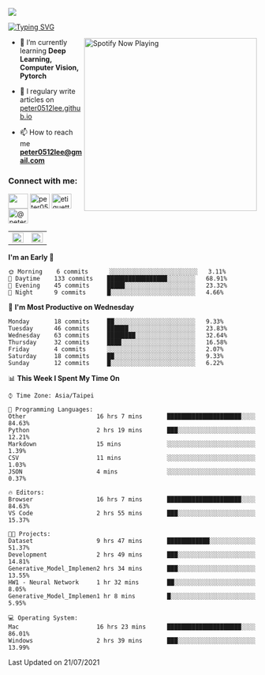 ![](https://komarev.com/ghpvc/?username=peter0512lee&color=ff69b4)

[![Typing SVG](https://readme-typing-svg.herokuapp.com?color=F742BA&size=22&lines=Hi!+I'm+JYL)](https://git.io/typing-svg)

[<img src="https://spotify-now-playing.peter0512lee.vercel.app/api/spotify-playing" alt="Spotify Now Playing" width="350" align="right" />](https://open.spotify.com/user/21iyoswqgnkoe7peuesmqnhgy)

- 🌱 I’m currently learning **Deep Learning, Computer Vision, Pytorch**

- 📝 I regulary write articles on [peter0512lee.github.io](https://peter0512lee.github.io/)

- 📫 How to reach me **peter0512lee@gmail.com**

<h3 align="left">Connect with me:</h3>
<p align="left">
<a href="https://linkedin.com/in/jie-ying-li-b43a1416b" target="blank"><img align="center" src="https://raw.githubusercontent.com/rahuldkjain/github-profile-readme-generator/master/src/images/icons/Social/linked-in-alt.svg" height="30" width="40" /></a>
<a href="https://fb.com/peter0512lee" target="blank"><img align="center" src="https://raw.githubusercontent.com/rahuldkjain/github-profile-readme-generator/master/src/images/icons/Social/facebook.svg" alt="peter0512lee" height="30" width="40" /></a>
<a href="https://instagram.com/etiquette_ying" target="blank"><img align="center" src="https://raw.githubusercontent.com/rahuldkjain/github-profile-readme-generator/master/src/images/icons/Social/instagram.svg" alt="etiquette_ying" height="30" width="40" /></a>
<a href="https://medium.com/@peter0512lee" target="blank"><img align="center" src="https://raw.githubusercontent.com/rahuldkjain/github-profile-readme-generator/master/src/images/icons/Social/medium.svg" alt="@peter0512lee" height="30" width="40" /></a>
</p>

<table><tr><td valign="top" width="50%">

<img src="https://github-readme-stats.vercel.app/api?username=peter0512lee&hide_border=true&show_icons=true&locale=en" align="left" style="width: 100%" />

</td><td valign="top" width="50%">

<img src="https://github-readme-stats.vercel.app/api/top-langs?username=peter0512lee&hide_border=true&show_icons=true&locale=en&layout=compact" align="left" style="width: 100%" />

</td></tr></table>  

<!--START_SECTION:waka-->
**I'm an Early 🐤** 

```text
🌞 Morning    6 commits      ░░░░░░░░░░░░░░░░░░░░░░░░░   3.11% 
🌆 Daytime    133 commits    █████████████████░░░░░░░░   68.91% 
🌃 Evening    45 commits     █████░░░░░░░░░░░░░░░░░░░░   23.32% 
🌙 Night      9 commits      █░░░░░░░░░░░░░░░░░░░░░░░░   4.66%

```
📅 **I'm Most Productive on Wednesday** 

```text
Monday       18 commits     ██░░░░░░░░░░░░░░░░░░░░░░░   9.33% 
Tuesday      46 commits     ██████░░░░░░░░░░░░░░░░░░░   23.83% 
Wednesday    63 commits     ████████░░░░░░░░░░░░░░░░░   32.64% 
Thursday     32 commits     ████░░░░░░░░░░░░░░░░░░░░░   16.58% 
Friday       4 commits      ░░░░░░░░░░░░░░░░░░░░░░░░░   2.07% 
Saturday     18 commits     ██░░░░░░░░░░░░░░░░░░░░░░░   9.33% 
Sunday       12 commits     █░░░░░░░░░░░░░░░░░░░░░░░░   6.22%

```


📊 **This Week I Spent My Time On** 

```text
⌚︎ Time Zone: Asia/Taipei

💬 Programming Languages: 
Other                    16 hrs 7 mins       █████████████████████░░░░   84.63% 
Python                   2 hrs 19 mins       ███░░░░░░░░░░░░░░░░░░░░░░   12.21% 
Markdown                 15 mins             ░░░░░░░░░░░░░░░░░░░░░░░░░   1.39% 
CSV                      11 mins             ░░░░░░░░░░░░░░░░░░░░░░░░░   1.03% 
JSON                     4 mins              ░░░░░░░░░░░░░░░░░░░░░░░░░   0.37%

🔥 Editors: 
Browser                  16 hrs 7 mins       █████████████████████░░░░   84.63% 
VS Code                  2 hrs 55 mins       ███░░░░░░░░░░░░░░░░░░░░░░   15.37%

🐱‍💻 Projects: 
Dataset                  9 hrs 47 mins       ████████████░░░░░░░░░░░░░   51.37% 
Development              2 hrs 49 mins       ███░░░░░░░░░░░░░░░░░░░░░░   14.81% 
Generative_Model_Implemen2 hrs 34 mins       ███░░░░░░░░░░░░░░░░░░░░░░   13.55% 
HW1 - Neural Network     1 hr 32 mins        ██░░░░░░░░░░░░░░░░░░░░░░░   8.05% 
Generative_Model_Implemen1 hr 8 mins         █░░░░░░░░░░░░░░░░░░░░░░░░   5.95%

💻 Operating System: 
Mac                      16 hrs 23 mins      █████████████████████░░░░   86.01% 
Windows                  2 hrs 39 mins       ███░░░░░░░░░░░░░░░░░░░░░░   13.99%

```


 Last Updated on 21/07/2021
<!--END_SECTION:waka-->


<!--
**peter0512lee/peter0512lee** is a ✨ _special_ ✨ repository because its `README.md` (this file) appears on your GitHub profile.

